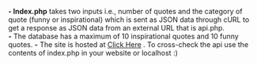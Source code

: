 <b>- Index.php</b> takes two inputs i.e., number of quotes and the category of quote (funny or inspirational) which is sent as JSON data through cURL to get a response as JSON data from an external URL that is api.php.<br>
<b>-</b> The database has a maximum of 10 inspirational quotes and 10 funny quotes.
<b>-</b> The site is hosted at [Click Here](https://adyarath.in/) . To cross-check the api use the contents of index.php in your website or localhost :)